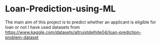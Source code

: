 # Loan-Prediction-using-ML
The main aim of this project is to predict whether an applicant is eligible for loan or not
I have used datasets from https://www.kaggle.com/datasets/altruistdelhite04/loan-prediction-problem-dataset
